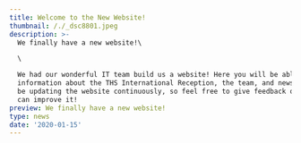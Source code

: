```yaml
---
title: Welcome to the New Website!
thumbnail: /./_dsc8801.jpeg
description: >-
  We finally have a new website!\

  \

  We had our wonderful IT team build us a website! Here you will be able to find
  information about the THS International Reception, the team, and news! We will
  be updating the website continuously, so feel free to give feedback on how we
  can improve it!
preview: We finally have a new website!
type: news
date: '2020-01-15'
---
```


